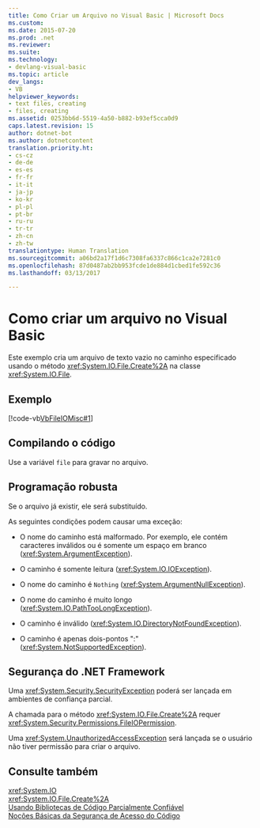 ```yaml
---
title: Como Criar um Arquivo no Visual Basic | Microsoft Docs
ms.custom: 
ms.date: 2015-07-20
ms.prod: .net
ms.reviewer: 
ms.suite: 
ms.technology:
- devlang-visual-basic
ms.topic: article
dev_langs:
- VB
helpviewer_keywords:
- text files, creating
- files, creating
ms.assetid: 0253bb6d-5519-4a50-b882-b93ef5cca0d9
caps.latest.revision: 15
author: dotnet-bot
ms.author: dotnetcontent
translation.priority.ht:
- cs-cz
- de-de
- es-es
- fr-fr
- it-it
- ja-jp
- ko-kr
- pl-pl
- pt-br
- ru-ru
- tr-tr
- zh-cn
- zh-tw
translationtype: Human Translation
ms.sourcegitcommit: a06bd2a17f1d6c7308fa6337c866c1ca2e7281c0
ms.openlocfilehash: 87d0487ab2bb953fcde1de884d1cbed1fe592c36
ms.lasthandoff: 03/13/2017

---
```

# <a name="how-to-create-a-file-in-visual-basic"></a>Como criar um arquivo no Visual Basic
Este exemplo cria um arquivo de texto vazio no caminho especificado usando o método <xref:System.IO.File.Create%2A> na classe <xref:System.IO.File>.  
  
## <a name="example"></a>Exemplo  
 [!code-vb[VbFileIOMisc#1](../../../../visual-basic/developing-apps/programming/drives-directories-files/codesnippet/VisualBasic/how-to-create-a-file_1.vb)]  
  
## <a name="compiling-the-code"></a>Compilando o código  
 Use a variável `file` para gravar no arquivo.  
  
## <a name="robust-programming"></a>Programação robusta  
 Se o arquivo já existir, ele será substituído.  
  
 As seguintes condições podem causar uma exceção:  
  
-   O nome do caminho está malformado. Por exemplo, ele contém caracteres inválidos ou é somente um espaço em branco (<xref:System.ArgumentException>).  
  
-   O caminho é somente leitura (<xref:System.IO.IOException>).  
  
-   O nome do caminho é `Nothing` (<xref:System.ArgumentNullException>).  
  
-   O nome do caminho é muito longo (<xref:System.IO.PathTooLongException>).  
  
-   O caminho é inválido (<xref:System.IO.DirectoryNotFoundException>).  
  
-   O caminho é apenas dois-pontos ":" (<xref:System.NotSupportedException>).  
  
## <a name="net-framework-security"></a>Segurança do .NET Framework  
 Uma <xref:System.Security.SecurityException> poderá ser lançada em ambientes de confiança parcial.  
  
 A chamada para o método <xref:System.IO.File.Create%2A> requer <xref:System.Security.Permissions.FileIOPermission>.  
  
 Uma <xref:System.UnauthorizedAccessException> será lançada se o usuário não tiver permissão para criar o arquivo.  
  
## <a name="see-also"></a>Consulte também  
 <xref:System.IO>   
 <xref:System.IO.File.Create%2A>   
 [Usando Bibliotecas de Código Parcialmente Confiável](http://msdn.microsoft.com/library/dd66cd4c-b087-415f-9c3e-94e3a1835f74)   
 [Noções Básicas da Segurança de Acesso do Código](https://msdn.microsoft.com/library/33tceax8)
